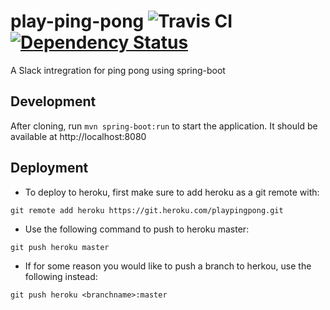 # play-ping-pong ![Travis CI](https://travis-ci.org/rydogs/play-ping-pong.svg?branch=master) [![Dependency Status](https://www.versioneye.com/user/projects/5985400b6725bd0076c18b82/badge.svg?style=flat-square)](https://www.versioneye.com/user/projects/5985400b6725bd0076c18b82)
A Slack intregration for ping pong using spring-boot

## Development
After cloning, run `mvn spring-boot:run` to start the application.  It should be available at http://localhost:8080

## Deployment
* To deploy to heroku, first make sure to add heroku as a git remote with:

`git remote add heroku https://git.heroku.com/playpingpong.git`

* Use the following command to push to heroku master:

`git push heroku master`

* If for some reason you would like to push a branch to herkou, use the following instead:

`git push heroku <branchname>:master`
